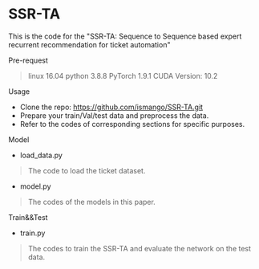 # SSR-TA

This is the code for the "SSR-TA: Sequence to Sequence based expert recurrent recommendation for ticket automation"

Pre-request

> linux 16.04
> python 3.8.8
> PyTorch 1.9.1
> CUDA Version: 10.2

Usage

- Clone the repo: https://github.com/ismango/SSR-TA.git
- Prepare your train/Val/test data and preprocess the data.
- Refer to the codes of corresponding sections for specific purposes.


Model
- load_data.py
> The code to load the ticket dataset.

- model.py
> The codes of the models in this paper.

Train&&Test
- train.py
> The codes to train the SSR-TA and evaluate the network on the test data.

